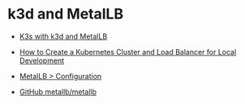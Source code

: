 # k3d and MetalLB

- [K3s with k3d and MetalLB](https://blog.kubernauts.io/k3s-with-k3d-and-metallb-on-mac-923a3255c36e)
- [How to Create a Kubernetes Cluster and Load Balancer for Local Development](https://dzone.com/articles/how-to-create-a-kubernetes-cluster-and-load-balanc)

- [MetalLB > Configuration](https://metallb.universe.tf/configuration/)
- [GitHub metallb/metallb](https://github.com/metallb/metallb)
